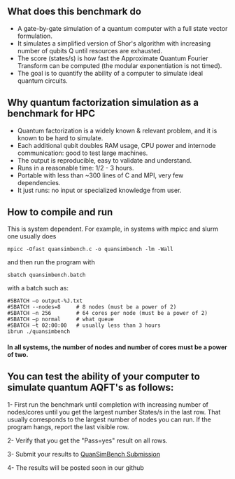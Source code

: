 ## What does this benchmark do

- A gate-by-gate simulation of a quantum computer with a full state vector formulation. 
- It simulates a simplified version of Shor's algorithm with increasing number of qubits Q until resources are exhausted.
- The score (states/s) is how fast the Approximate Quantum Fourier Transform can be computed (the modular exponentiation is not timed).  
- The goal is to quantify the ability of a computer to simulate ideal quantum circuits.

## Why quantum factorization simulation as a benchmark for HPC
- Quantum factorization is a widely known & relevant problem, and it is known to be hard to simulate.
- Each additional qubit doubles RAM usage, CPU power and internode communication: good to test large machines.
- The output is reproducible, easy to validate and understand.
- Runs in a reasonable time: 1/2 - 3 hours.
- Portable with less than ~300 lines of C and MPI, very few dependencies.
- It just runs: no input or specialized knowledge from user.

## How to compile and run
This is system dependent. For example, in systems with mpicc and slurm one usually does
```
mpicc -Ofast quansimbench.c -o quansimbench -lm -Wall
```
and then run the program with
```
sbatch quansimbench.batch
```
with a batch such as:
```
#SBATCH –o output-%J.txt
#SBATCH --nodes=8     # 8 nodes (must be a power of 2)
#SBATCH –n 256        # 64 cores per node (must be a power of 2)
#SBATCH –p normal     # what queue
#SBATCH –t 02:00:00   # usually less than 3 hours
ibrun ./quansimbench
```
#### In all systems, the number of nodes and number of cores must be a power of two. 


## You can test the ability of your computer to simulate quantum AQFT's as follows:

1- First run the benchmark until completion with increasing number of nodes/cores until you get the largest number States/s in the last row. That usually corresponds to the largest number of nodes you can run. If the program hangs, report the last visible row.

2- Verify that you get the "Pass=yes" result on all rows.

3- Submit your results to <a href="https://docs.google.com/forms/d/e/1FAIpQLSeVwp_4FZJWyS5UsfBrtxq8PXkKJLoRvgHkpfTuOuJ-wcudiw/viewform?usp=sf_link" target="_blank">QuanSimBench Submission</a>

4- The results will be posted soon in our github
